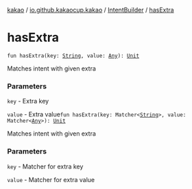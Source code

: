 [kakao](../../index.md) / [io.github.kakaocup.kakao](../index.md) / [IntentBuilder](index.md) / [hasExtra](./has-extra.md)

# hasExtra

`fun hasExtra(key: `[`String`](https://kotlinlang.org/api/latest/jvm/stdlib/kotlin/-string/index.html)`, value: `[`Any`](https://kotlinlang.org/api/latest/jvm/stdlib/kotlin/-any/index.html)`): `[`Unit`](https://kotlinlang.org/api/latest/jvm/stdlib/kotlin/-unit/index.html)

Matches intent with given extra

### Parameters

`key` - Extra key

`value` - Extra value`fun hasExtra(key: Matcher<`[`String`](https://kotlinlang.org/api/latest/jvm/stdlib/kotlin/-string/index.html)`>, value: Matcher<`[`Any`](https://kotlinlang.org/api/latest/jvm/stdlib/kotlin/-any/index.html)`>): `[`Unit`](https://kotlinlang.org/api/latest/jvm/stdlib/kotlin/-unit/index.html)

Matches intent with given extra

### Parameters

`key` - Matcher for extra key

`value` - Matcher for extra value